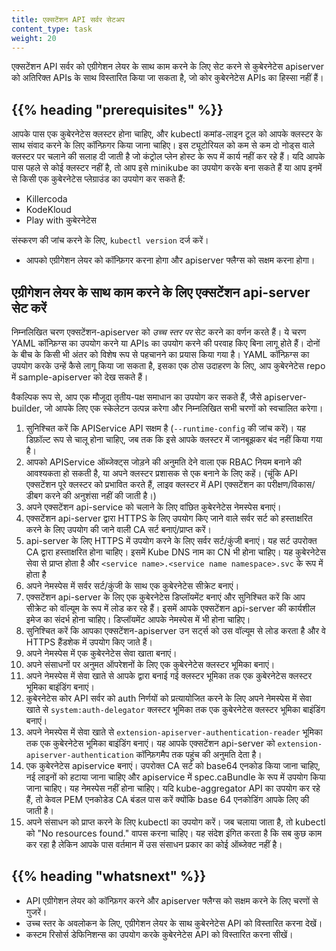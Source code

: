 ```yaml
---
title: एक्सटेंशन API सर्वर सेटअप
content_type: task
weight: 20
---
```


<!-- overview -->
एक्सटेंशन API सर्वर को एग्रीगेशन लेयर के साथ काम करने के लिए सेट करने से कुबेरनेटेस apiserver को अतिरिक्त APIs के साथ विस्तारित किया जा सकता है, जो कोर कुबेरनेटेस APIs का हिस्सा नहीं हैं।

## {{% heading "prerequisites" %}}

आपके पास एक कुबेरनेटेस क्लस्टर होना चाहिए, और kubectl कमांड-लाइन टूल को आपके क्लस्टर के साथ संवाद करने के लिए कॉन्फ़िगर किया जाना चाहिए। इस ट्यूटोरियल को कम से कम दो नोड्स वाले क्लस्टर पर चलाने की सलाह दी जाती है जो कंट्रोल प्लेन होस्ट के रूप में कार्य नहीं कर रहे हैं। यदि आपके पास पहले से कोई क्लस्टर नहीं है, तो आप इसे minikube का उपयोग करके बना सकते हैं या आप इनमें से किसी एक कुबेरनेटेस प्लेग्राउंड का उपयोग कर सकते हैं:

* Killercoda
* KodeKloud
* Play with कुबेरनेटेस

संस्करण की जांच करने के लिए, `kubectl version` दर्ज करें।

* आपको एग्रीगेशन लेयर को कॉन्फ़िगर करना होगा और apiserver फ्लैग्स को सक्षम करना होगा।

## एग्रीगेशन लेयर के साथ काम करने के लिए एक्सटेंशन api-server सेट करें

निम्नलिखित चरण एक्सटेंशन-apiserver को _उच्च स्तर पर_ सेट करने का वर्णन करते हैं। ये चरण YAML कॉन्फ़िग्स का उपयोग करने या APIs का उपयोग करने की परवाह किए बिना लागू होते हैं। दोनों के बीच के किसी भी अंतर को विशेष रूप से पहचानने का प्रयास किया गया है। YAML कॉन्फ़िग्स का उपयोग करके उन्हें कैसे लागू किया जा सकता है, इसका एक ठोस उदाहरण के लिए, आप कुबेरनेटेस repo में sample-apiserver को देख सकते हैं।

वैकल्पिक रूप से, आप एक मौजूदा तृतीय-पक्ष समाधान का उपयोग कर सकते हैं, जैसे apiserver-builder, जो आपके लिए एक स्केलेटन उत्पन्न करेगा और निम्नलिखित सभी चरणों को स्वचालित करेगा।

1. सुनिश्चित करें कि APIService API सक्षम है (`--runtime-config` की जांच करें)। यह डिफ़ॉल्ट रूप से चालू होना चाहिए, जब तक कि इसे आपके क्लस्टर में जानबूझकर बंद नहीं किया गया है।
2. आपको APIService ऑब्जेक्ट्स जोड़ने की अनुमति देने वाला एक RBAC नियम बनाने की आवश्यकता हो सकती है, या अपने क्लस्टर प्रशासक से एक बनाने के लिए कहें। (चूंकि API एक्सटेंशन पूरे क्लस्टर को प्रभावित करते हैं, लाइव क्लस्टर में API एक्सटेंशन का परीक्षण/विकास/डीबग करने की अनुशंसा नहीं की जाती है।)
3. अपने एक्सटेंशन api-service को चलाने के लिए वांछित कुबेरनेटेस नेमस्पेस बनाएं।
4. एक्सटेंशन api-server द्वारा HTTPS के लिए उपयोग किए जाने वाले सर्वर सर्ट को हस्ताक्षरित करने के लिए उपयोग की जाने वाली CA सर्ट बनाएं/प्राप्त करें।
5. api-server के लिए HTTPS में उपयोग करने के लिए सर्वर सर्ट/कुंजी बनाएं। यह सर्ट उपरोक्त CA द्वारा हस्ताक्षरित होना चाहिए। इसमें Kube DNS नाम का CN भी होना चाहिए। यह कुबेरनेटेस सेवा से प्राप्त होता है और `<service name>.<service name namespace>.svc` के रूप में होता है
6. अपने नेमस्पेस में सर्वर सर्ट/कुंजी के साथ एक कुबेरनेटेस सीक्रेट बनाएं।
7. एक्सटेंशन api-server के लिए एक कुबेरनेटेस डिप्लॉयमेंट बनाएं और सुनिश्चित करें कि आप सीक्रेट को वॉल्यूम के रूप में लोड कर रहे हैं। इसमें आपके एक्सटेंशन api-server की कार्यशील इमेज का संदर्भ होना चाहिए। डिप्लॉयमेंट आपके नेमस्पेस में भी होना चाहिए।
8. सुनिश्चित करें कि आपका एक्सटेंशन-apiserver उन सर्ट्स को उस वॉल्यूम से लोड करता है और वे HTTPS हैंडशेक में उपयोग किए जाते हैं।
9. अपने नेमस्पेस में एक कुबेरनेटेस सेवा खाता बनाएं।
10. अपने संसाधनों पर अनुमत ऑपरेशनों के लिए एक कुबेरनेटेस क्लस्टर भूमिका बनाएं।
11. अपने नेमस्पेस में सेवा खाते से आपके द्वारा बनाई गई क्लस्टर भूमिका तक एक कुबेरनेटेस क्लस्टर भूमिका बाइंडिंग बनाएं।
12. कुबेरनेटेस कोर API सर्वर को auth निर्णयों को प्रत्यायोजित करने के लिए अपने नेमस्पेस में सेवा खाते से `system:auth-delegator` क्लस्टर भूमिका तक एक कुबेरनेटेस क्लस्टर भूमिका बाइंडिंग बनाएं।
13. अपने नेमस्पेस में सेवा खाते से `extension-apiserver-authentication-reader` भूमिका तक एक कुबेरनेटेस भूमिका बाइंडिंग बनाएं। यह आपके एक्सटेंशन api-server को `extension-apiserver-authentication` कॉन्फ़िगमैप तक पहुंच की अनुमति देता है।
14. एक कुबेरनेटेस apiservice बनाएं। उपरोक्त CA सर्ट को base64 एनकोड किया जाना चाहिए, नई लाइनों को हटाया जाना चाहिए और apiservice में spec.caBundle के रूप में उपयोग किया जाना चाहिए। यह नेमस्पेस नहीं होना चाहिए। यदि kube-aggregator API का उपयोग कर रहे हैं, तो केवल PEM एनकोडेड CA बंडल पास करें क्योंकि base 64 एनकोडिंग आपके लिए की जाती है।
15. अपने संसाधन को प्राप्त करने के लिए kubectl का उपयोग करें। जब चलाया जाता है, तो kubectl को "No resources found." वापस करना चाहिए। यह संदेश इंगित करता है कि सब कुछ काम कर रहा है लेकिन आपके पास वर्तमान में उस संसाधन प्रकार का कोई ऑब्जेक्ट नहीं है।

## {{% heading "whatsnext" %}}

* API एग्रीगेशन लेयर को कॉन्फ़िगर करने और apiserver फ्लैग्स को सक्षम करने के लिए चरणों से गुजरें।
* उच्च स्तर के अवलोकन के लिए, एग्रीगेशन लेयर के साथ कुबेरनेटेस API को विस्तारित करना देखें।
* कस्टम रिसोर्स डेफिनिशन्स का उपयोग करके कुबेरनेटेस API को विस्तारित करना सीखें। 